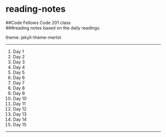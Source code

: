 # reading-notes
##Code Fellows Code 201 class   
###reading notes based on the daily readings.  

theme: jekyll-theme-merlot  

---

1. Day 1
2. Day 2 
3. Day 3 
4. Day 4 
5. Day 5 
6. Day 6
7. Day 7 
8. Day 8 
9. Day 9 
10. Day 10 
11. Day 11 
12. Day 12 
13. Day 13 
14. Day 14 
15. Day 15
---
